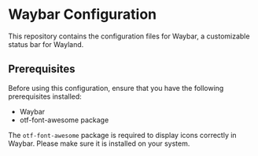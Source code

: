 # Waybar Configuration

This repository contains the configuration files for Waybar, a customizable status bar for Wayland.

## Prerequisites

Before using this configuration, ensure that you have the following prerequisites installed:

- Waybar
- otf-font-awesome package

The `otf-font-awesome` package is required to display icons correctly in Waybar. Please make sure it is installed on your system.
